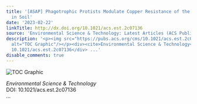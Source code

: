```yaml
---
title: '[ASAP] Phagotrophic Protists Modulate Copper Resistance of the Bacterial Community
  in Soil'
date: '2023-02-22'
linkTitle: http://dx.doi.org/10.1021/acs.est.2c07136
source: 'Environmental Science & Technology: Latest Articles (ACS Publications)'
description: '<p><img src="https://pubs.acs.org/cms/10.1021/acs.est.2c07136/asset/images/medium/es2c07136_0007.gif"
  alt="TOC Graphic"/></p><div><cite>Environmental Science & Technology</cite></div><div>DOI:
  10.1021/acs.est.2c07136</div> ...'
disable_comments: true
---
```

<p><img src="https://pubs.acs.org/cms/10.1021/acs.est.2c07136/asset/images/medium/es2c07136_0007.gif" alt="TOC Graphic"/></p><div><cite>Environmental Science & Technology</cite></div><div>DOI: 10.1021/acs.est.2c07136</div> ...